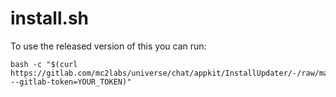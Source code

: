 # install.sh

To use the released version of this you can run:

```
bash -c "$(curl https://gitlab.com/mc2labs/universe/chat/appkit/InstallUpdater/-/raw/master/chatctl --gitlab-token=YOUR_TOKEN)"
```